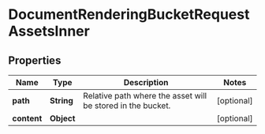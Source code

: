

# DocumentRenderingBucketRequestAssetsInner


## Properties

| Name | Type | Description | Notes |
|------------ | ------------- | ------------- | -------------|
|**path** | **String** | Relative path where the asset will be stored in the bucket. |  [optional] |
|**content** | **Object** |  |  [optional] |



